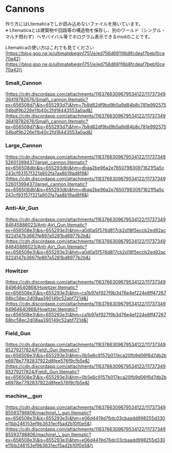 # Cannons

作り方にはLitematicaでしか読み込めないファイルを用いています。\
※ Litematicaとは建築物や回路等の構造物を保存し、別のワールド（シングル・マルチ問わず）へサバイバル等でホログラム表示できるmodのことです。

Litematicaの使い方はこれでも見てください\
[https://blog.goo.ne.jp/ultimatebegin1751/e/ed756d69116b8fcdeaf7beb10ce70a42](https://blog.goo.ne.jp/ultimatebegin1751/e/ed756d69116b8fcdeaf7beb10ce70a42)\


### Small\_Cannon

[https://cdn.discordapp.com/attachments/1163766309679534122/1173734936419782676/Small\_cannon.litematic?ex=656508d7\&is=655293d7\&hm=7b8d82df9bd9b5a9d84b8c781e99257504bdf9b226e11b40c2fd18443553a0ad&](https://cdn.discordapp.com/attachments/1163766309679534122/1173734936419782676/Small\_cannon.litematic?ex=656508d7\&is=655293d7\&hm=7b8d82df9bd9b5a9d84b8c781e99257504bdf9b226e11b40c2fd18443553a0ad&)

### Large\_Cannon

[https://cdn.discordapp.com/attachments/1163766309679534122/1173734952601399437/large\_cannon.litematic?ex=656508db\&is=655293db\&hm=dbaa2be96a2e765079830971621f5a5c243cf93157f321a902fa7aa8b19ad8f8&](https://cdn.discordapp.com/attachments/1163766309679534122/1173734952601399437/large\_cannon.litematic?ex=656508db\&is=655293db\&hm=dbaa2be96a2e765079830971621f5a5c243cf93157f321a902fa7aa8b19ad8f8&)

### Anti-Air\_Gun

[https://cdn.discordapp.com/attachments/1163766309679534122/1173734984645886023/Anti-Air\_Gun.litematic?ex=656508e3\&is=655293e3\&hm=a0d0a5f576d817cb2d18f5eccb2ed92ac922d147b3667fe897a5281bd8977b2b&](https://cdn.discordapp.com/attachments/1163766309679534122/1173734984645886023/Anti-Air\_Gun.litematic?ex=656508e3\&is=655293e3\&hm=a0d0a5f576d817cb2d18f5eccb2ed92ac922d147b3667fe897a5281bd8977b2b&)

### Howitzer

[https://cdn.discordapp.com/attachments/1163766309679534122/1173734984964640868/Howitzer.litematic?ex=656508e3\&is=655293e3\&hm=ca1b97ef927f9b3d76e4ef224e8ff4726768bc58ec2d08aa390149c52abf721d&](https://cdn.discordapp.com/attachments/1163766309679534122/1173734984964640868/Howitzer.litematic?ex=656508e3\&is=655293e3\&hm=ca1b97ef927f9b3d76e4ef224e8ff4726768bc58ec2d08aa390149c52abf721d&)

### Field\_Gun

[https://cdn.discordapp.com/attachments/1163766309679534122/1173734985279217824/Field\_Gun.litematic?ex=656508e3\&is=655293e3\&hm=0b5e6c9157b017eca20fb9d06f6d7db2be6978e7792837922d8fee576f9cfb5e&](https://cdn.discordapp.com/attachments/1163766309679534122/1173734985279217824/Field\_Gun.litematic?ex=656508e3\&is=655293e3\&hm=0b5e6c9157b017eca20fb9d06f6d7db2be6978e7792837922d8fee576f9cfb5e&)

### machine\_\_gun

[https://cdn.discordapp.com/attachments/1163766309679534122/1173734985593798806/machine\_\_gun.litematic?ex=656508e3\&is=655293e3\&hm=e06d4419d76dc03cbaadd998255d330e11bb246153ef9b3631ecf5ad2b10f0e5&](https://cdn.discordapp.com/attachments/1163766309679534122/1173734985593798806/machine\_\_gun.litematic?ex=656508e3\&is=655293e3\&hm=e06d4419d76dc03cbaadd998255d330e11bb246153ef9b3631ecf5ad2b10f0e5&)\
